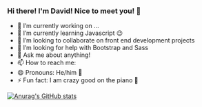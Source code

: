 ### Hi there! I'm David! Nice to meet you! 👋

- 🔭 I’m currently working on ...
- 🌱 I’m currently learning Javascript 😉
- 👯 I’m looking to collaborate on front end development projects
- 🤔 I’m looking for help with Bootstrap and Sass
- 💬 Ask me about anything!
- 📫 How to reach me: 
- 😄 Pronouns: He/him 🤝
- ⚡ Fun fact: I am crazy good on the piano 🎹

[![Anurag's GitHub stats](https://github-readme-stats.vercel.app/api?username=amon-cofie)](https://github.com/anuraghazra/github-readme-stats)
